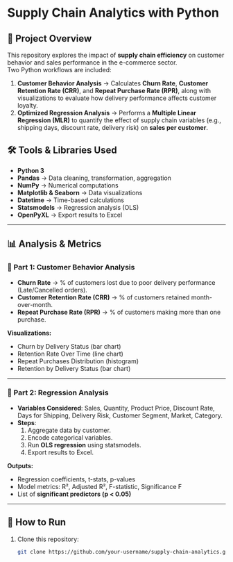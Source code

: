 # Supply Chain Analytics with Python

## 📌 Project Overview
This repository explores the impact of **supply chain efficiency** on customer behavior and sales performance in the e-commerce sector.  
Two Python workflows are included:  

1. **Customer Behavior Analysis** → Calculates **Churn Rate**, **Customer Retention Rate (CRR)**, and **Repeat Purchase Rate (RPR)**, along with visualizations to evaluate how delivery performance affects customer loyalty.  
2. **Optimized Regression Analysis** → Performs a **Multiple Linear Regression (MLR)** to quantify the effect of supply chain variables (e.g., shipping days, discount rate, delivery risk) on **sales per customer**.  

## 🛠️ Tools & Libraries Used
- **Python 3**
- **Pandas** → Data cleaning, transformation, aggregation  
- **NumPy** → Numerical computations  
- **Matplotlib & Seaborn** → Data visualizations  
- **Datetime** → Time-based calculations  
- **Statsmodels** → Regression analysis (OLS)  
- **OpenPyXL** → Export results to Excel  

---

## 📊 Analysis & Metrics

### 🔹 Part 1: Customer Behavior Analysis
- **Churn Rate** → % of customers lost due to poor delivery performance (Late/Cancelled orders).  
- **Customer Retention Rate (CRR)** → % of customers retained month-over-month.  
- **Repeat Purchase Rate (RPR)** → % of customers making more than one purchase.  

**Visualizations:**
- Churn by Delivery Status (bar chart)  
- Retention Rate Over Time (line chart)  
- Repeat Purchases Distribution (histogram)  
- Retention by Delivery Status (bar chart)  

---

### 🔹 Part 2: Regression Analysis
- **Variables Considered**: Sales, Quantity, Product Price, Discount Rate, Days for Shipping, Delivery Risk, Customer Segment, Market, Category.  
- **Steps**:  
  1. Aggregate data by customer.  
  2. Encode categorical variables.  
  3. Run **OLS regression** using statsmodels.  
  4. Export results to Excel.  

**Outputs:**
- Regression coefficients, t-stats, p-values  
- Model metrics: R², Adjusted R², F-statistic, Significance F  
- List of **significant predictors (p < 0.05)**  

---

## 🚀 How to Run

1. Clone this repository:
   ```bash
   git clone https://github.com/your-username/supply-chain-analytics.git
